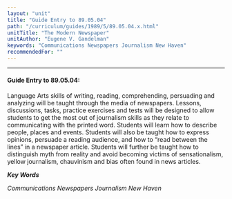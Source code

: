 ```yaml
---
layout: "unit"
title: "Guide Entry to 89.05.04"
path: "/curriculum/guides/1989/5/89.05.04.x.html"
unitTitle: "The Modern Newspaper"
unitAuthor: "Eugene V. Gandelman"
keywords: "Communications Newspapers Journalism New Haven"
recommendedFor: ""
---
```

<body>
<hr/>
 <h4>
  Guide Entry to 89.05.04:
 </h4>
 Language Arts skills of writing, reading, comprehending, persuading and analyzing will be taught through the media of newspapers. Lessons, discussions, tasks, practice exercises and tests will be designed to allow students to get the most out of journalism skills as they relate to communicating with the printed word. Students will learn how to describe people, places and events. Students will also be taught how to express opinions, persuade a reading audience, and how to “read between the lines” in a newspaper article. Students will further be taught how to distinguish myth from reality and avoid becoming victims of sensationalism, yellow journalism, chauvinism and bias often found in news articles.
<p>
  <b>
   <i>
    Key Words
   </i>
  </b>
  <br/>
 </p>
 <p>
  <i>
   Communications Newspapers Journalism New Haven
  </i>
 </p>

</body>